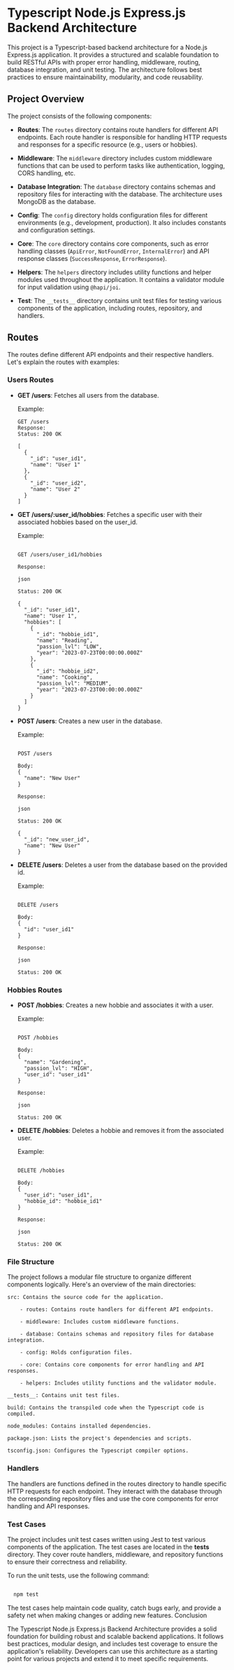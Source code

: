 # Typescript Node.js Express.js Backend Architecture

This project is a Typescript-based backend architecture for a Node.js Express.js application. It provides a structured and scalable foundation to build RESTful APIs with proper error handling, middleware, routing, database integration, and unit testing. The architecture follows best practices to ensure maintainability, modularity, and code reusability.

## Project Overview

The project consists of the following components:

- **Routes**: The `routes` directory contains route handlers for different API endpoints. Each route handler is responsible for handling HTTP requests and responses for a specific resource (e.g., users or hobbies).

- **Middleware**: The `middleware` directory includes custom middleware functions that can be used to perform tasks like authentication, logging, CORS handling, etc.

- **Database Integration**: The `database` directory contains schemas and repository files for interacting with the database. The architecture uses MongoDB as the database.

- **Config**: The `config` directory holds configuration files for different environments (e.g., development, production). It also includes constants and configuration settings.

- **Core**: The `core` directory contains core components, such as error handling classes (`ApiError`, `NotFoundError`, `InternalError`) and API response classes (`SuccessResponse`, `ErrorResponse`).

- **Helpers**: The `helpers` directory includes utility functions and helper modules used throughout the application. It contains a validator module for input validation using `@hapi/joi`.

- **Test**: The `__tests__` directory contains unit test files for testing various components of the application, including routes, repository, and handlers.

## Routes

The routes define different API endpoints and their respective handlers. Let's explain the routes with examples:

### Users Routes

- **GET /users**: Fetches all users from the database.

  Example:
  ```http
  GET /users
  Response:
  Status: 200 OK

  [
    {
      "_id": "user_id1",
      "name": "User 1"
    },
    {
      "_id": "user_id2",
      "name": "User 2"
    }
  ]

- **GET /users/:user_id/hobbies**: Fetches a specific user with their associated hobbies based on the user_id.

  Example:

  ```http

  GET /users/user_id1/hobbies

  Response:

  json

  Status: 200 OK

  {
    "_id": "user_id1",
    "name": "User 1",
    "hobbies": [
      {
        "_id": "hobbie_id1",
        "name": "Reading",
        "passion_lvl": "LOW",
        "year": "2023-07-23T00:00:00.000Z"
      },
      {
        "_id": "hobbie_id2",
        "name": "Cooking",
        "passion_lvl": "MEDIUM",
        "year": "2023-07-23T00:00:00.000Z"
      }
    ]
  }
- **POST /users**: Creates a new user in the database.

  Example:

  ```http

  POST /users

  Body:
  {
    "name": "New User"
  }

  Response:

  json

  Status: 200 OK

  {
    "_id": "new_user_id",
    "name": "New User"
  }
- **DELETE /users**: Deletes a user from the database based on the provided id.

  Example:

  ```http

  DELETE /users

  Body:
  {
    "id": "user_id1"
  }

  Response:

  json

  Status: 200 OK

### Hobbies Routes

- **POST /hobbies**: Creates a new hobbie and associates it with a user.

    Example:

  ```http

  POST /hobbies

  Body:
  {
    "name": "Gardening",
    "passion_lvl": "HIGH",
    "user_id": "user_id1"
  }

  Response:

  json

  Status: 200 OK

- **DELETE /hobbies**: Deletes a hobbie and removes it from the associated user.

  Example:

  ```http

  DELETE /hobbies

  Body:
  {
    "user_id": "user_id1",
    "hobbie_id": "hobbie_id1"
  }

  Response:

  json

  Status: 200 OK

### File Structure

The project follows a modular file structure to organize different components logically. Here's an overview of the main directories:

    src: Contains the source code for the application.

        - routes: Contains route handlers for different API endpoints.

        - middleware: Includes custom middleware functions.

        - database: Contains schemas and repository files for database integration.

        - config: Holds configuration files.

        - core: Contains core components for error handling and API responses.

        - helpers: Includes utility functions and the validator module.

    __tests__: Contains unit test files.

    build: Contains the transpiled code when the Typescript code is compiled.

    node_modules: Contains installed dependencies.

    package.json: Lists the project's dependencies and scripts.

    tsconfig.json: Configures the Typescript compiler options.

### Handlers

The handlers are functions defined in the routes directory to handle specific HTTP requests for each endpoint. They interact with the database through the corresponding repository files and use the core components for error handling and API responses.

### Test Cases

The project includes unit test cases written using Jest to test various components of the application. The test cases are located in the __tests__ directory. They cover route handlers, middleware, and repository functions to ensure their correctness and reliability.

To run the unit tests, use the following command:

```bash

  npm test
```

The test cases help maintain code quality, catch bugs early, and provide a safety net when making changes or adding new features.
Conclusion

The Typescript Node.js Express.js Backend Architecture provides a solid foundation for building robust and scalable backend applications. It follows best practices, modular design, and includes test coverage to ensure the application's reliability. Developers can use this architecture as a starting point for various projects and extend it to meet specific requirements.
